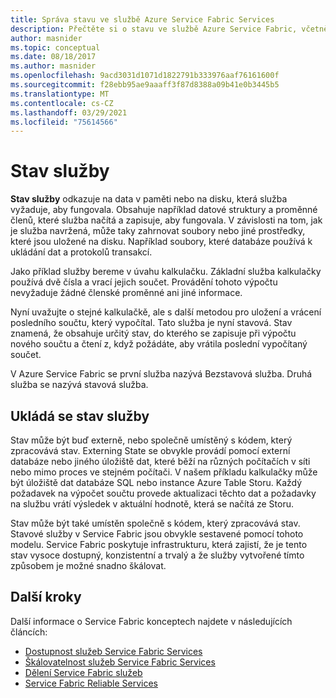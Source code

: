 ```yaml
---
title: Správa stavu ve službě Azure Service Fabric Services
description: Přečtěte si o stavu ve službě Azure Service Fabric, včetně toho, jak v Service Fabricch službách definovat a spravovat stav služby.
author: masnider
ms.topic: conceptual
ms.date: 08/18/2017
ms.author: masnider
ms.openlocfilehash: 9acd3031d1071d1822791b333976aaf76161600f
ms.sourcegitcommit: f28ebb95ae9aaaff3f87d8388a09b41e0b3445b5
ms.translationtype: MT
ms.contentlocale: cs-CZ
ms.lasthandoff: 03/29/2021
ms.locfileid: "75614566"
---
```

# <a name="service-state"></a>Stav služby
**Stav služby** odkazuje na data v paměti nebo na disku, která služba vyžaduje, aby fungovala. Obsahuje například datové struktury a proměnné členů, které služba načítá a zapisuje, aby fungovala. V závislosti na tom, jak je služba navržená, může taky zahrnovat soubory nebo jiné prostředky, které jsou uložené na disku. Například soubory, které databáze používá k ukládání dat a protokolů transakcí.

Jako příklad služby bereme v úvahu kalkulačku. Základní služba kalkulačky používá dvě čísla a vrací jejich součet. Provádění tohoto výpočtu nevyžaduje žádné členské proměnné ani jiné informace.

Nyní uvažujte o stejné kalkulačkě, ale s další metodou pro uložení a vrácení posledního součtu, který vypočítal. Tato služba je nyní stavová. Stav znamená, že obsahuje určitý stav, do kterého se zapisuje při výpočtu nového součtu a čtení z, když požádáte, aby vrátila poslední vypočítaný součet.

V Azure Service Fabric se první služba nazývá Bezstavová služba. Druhá služba se nazývá stavová služba.

## <a name="storing-service-state"></a>Ukládá se stav služby
Stav může být buď externě, nebo společně umístěný s kódem, který zpracovává stav. Externing State se obvykle provádí pomocí externí databáze nebo jiného úložiště dat, které běží na různých počítačích v síti nebo mimo proces ve stejném počítači. V našem příkladu kalkulačky může být úložiště dat databáze SQL nebo instance Azure Table Storu. Každý požadavek na výpočet součtu provede aktualizaci těchto dat a požadavky na službu vrátí výsledek v aktuální hodnotě, která se načítá ze Storu. 

Stav může být také umístěn společně s kódem, který zpracovává stav. Stavové služby v Service Fabric jsou obvykle sestavené pomocí tohoto modelu. Service Fabric poskytuje infrastrukturu, která zajistí, že je tento stav vysoce dostupný, konzistentní a trvalý a že služby vytvořené tímto způsobem je možné snadno škálovat.

## <a name="next-steps"></a>Další kroky
Další informace o Service Fabric konceptech najdete v následujících článcích:

* [Dostupnost služeb Service Fabric Services](service-fabric-availability-services.md)
* [Škálovatelnost služeb Service Fabric Services](service-fabric-concepts-scalability.md)
* [Dělení Service Fabric služeb](service-fabric-concepts-partitioning.md)
* [Service Fabric Reliable Services](service-fabric-reliable-services-introduction.md)
